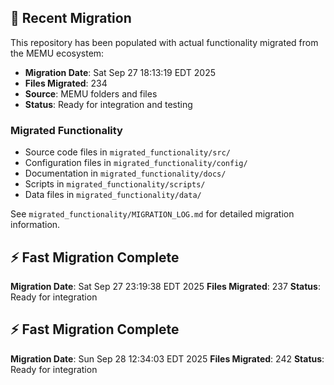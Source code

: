 
## 🔄 Recent Migration

This repository has been populated with actual functionality migrated from the MEMU ecosystem:

- **Migration Date**: Sat Sep 27 18:13:19 EDT 2025
- **Files Migrated**:      234
- **Source**: MEMU folders and files
- **Status**: Ready for integration and testing

### Migrated Functionality
- Source code files in `migrated_functionality/src/`
- Configuration files in `migrated_functionality/config/`
- Documentation in `migrated_functionality/docs/`
- Scripts in `migrated_functionality/scripts/`
- Data files in `migrated_functionality/data/`

See `migrated_functionality/MIGRATION_LOG.md` for detailed migration information.


## ⚡ Fast Migration Complete

**Migration Date**: Sat Sep 27 23:19:38 EDT 2025
**Files Migrated**:      237
**Status**: Ready for integration


## ⚡ Fast Migration Complete

**Migration Date**: Sun Sep 28 12:34:03 EDT 2025
**Files Migrated**:      242
**Status**: Ready for integration

